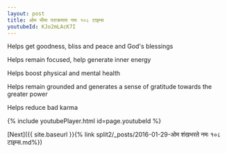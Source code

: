```yaml
---
layout: post
title: ओम भीमा पराक्रमाय नमः १०८ टाइम्स
youtubeId: KJo2mLAcK7I
---
```

 
 
Helps get goodness, bliss and peace and God's blessings
 
Helps remain focused, help generate inner energy 
 
Helps boost physical and mental health 
 
Helps remain grounded and generates a sense of gratitude towards the greater power 
 
Helps reduce bad karma
 
 
 
 


{% include youtubePlayer.html id=page.youtubeId %}
 
[Next]({{ site.baseurl }}{% link  split2/_posts/2016-01-29-ओम शंखभरते नमः १०८ टाइम्स.md%})
 
